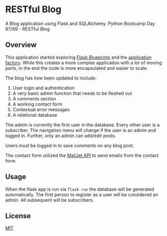 # RESTful Blog

A Blog application using Flask and SQLAlchemy. Python Bootcamp Day 67/69 - RESTful Blog

## Overview

This application started exploring [Flask Blueprints](https://hackersandslackers.com/flask-blueprints) and the [application factory](https://hackersandslackers.com/flask-application-factory). While this
creates a more complex application with a lot of moving parts, in the end the
code is more encapsulated and easier to scale.

The blog has how been updated to include:

1. User login and authentication
2. A very basic admin function that needs to be fleshed out
3. A comments section
4. A working contact form
5. Contextual error messages
6. A relational database

The admin is currently the first user in the database. Every other user is a
subscriber. The navigation menu will change if the user is an admin and logged in.
Further, only an admin can add/edit posts.

Users must be logged in to save comments on any blog post.

The contact form utilized the [MailJet API](mailjet.com) to send emails from the
contact form.

## Usage

When the flask app is run via `flask run` the database will be generated automatically.
The first person to register as a user will be considered an admin. All subsequent
will be subscribers.

## License

[MIT](https://choosealicense.com/licenses/mit/)
